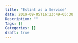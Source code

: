 ```yaml
---
title: "Eslint as a Service"
date: 2019-09-05T16:23:49+05:30
Description: ""
Tags: []
Categories: []
draft: true
---
```

